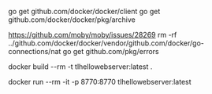 go get github.com/docker/docker/client
go get github.com/docker/docker/pkg/archive

https://github.com/moby/moby/issues/28269
rm -rf ../github.com/docker/docker/vendor/github.com/docker/go-connections/nat
go get github.com/pkg/errors

docker build --rm -t tlhellowebserver:latest .

docker run --rm -it -p 8770:8770 tlhellowebserver:latest